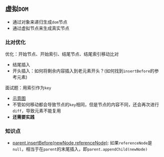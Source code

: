 ## 虚拟`DOM`
* 通过对象来递归生成`dom`节点
* 通过虚拟节点来生成真实节点

### 比对优化
优化：开始节点、开始索引、结尾节点、结尾索引移动比对

* 结尾插入
* 开头插入：如何将剩余内容插入到老元素开头？(如何找到`insertBefore`的参考元素)

面试题：用索引作为`key`  
* [示意图](https://excalidraw.com/#json=5860182202515456,wl2z4AWFpXmiJ1ndxo0f3w)
* 不管如何移动都会导致节点的`key`相同，但是节点的内容不同，还会再次进行`diff`，导致元素不能复用
* **还需要实践**  

### 知识点
* [parent.insertBefore(newNode,referenceNode)](https://developer.mozilla.org/en-US/docs/Web/API/Node/insertBefore): 如果`referenceNode`是`null`，相当于在`parent`的末尾插入，即`parent.appendChild(newNode)`
